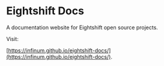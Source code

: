 # Eightshift Docs

A documentation website for Eightshift open source projects.

Visit:

[https://infinum.github.io/eightshift-docs/](https://infinum.github.io/eightshift-docs/).

